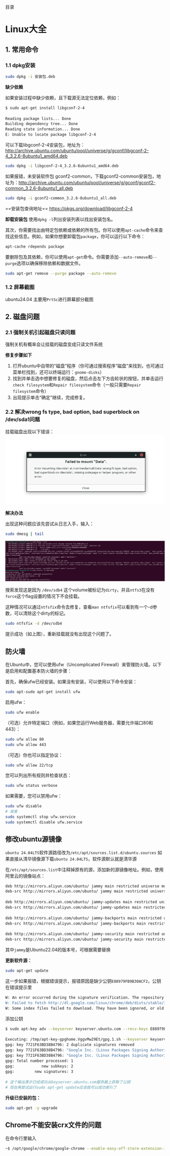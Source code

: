 
目录
# Linux大全

## 1. 常用命令
### 1.1 dpkg安装
```bash
sudo dpkg -i 安装包.deb
```
**缺少依赖**

如果安装过程中缺少依赖，且下载源无法定位依赖，例如：
```bash
$ sudo apt-get install libgconf-2-4

Reading package lists... Done
Building dependency tree... Done
Reading state information... Done
E: Unable to locate package libgconf-2-4
```

可以下载libgconf-2-4安装包，地址为：http://archive.ubuntu.com/ubuntu/pool/universe/g/gconf/libgconf-2-4_3.2.6-8ubuntu1_amd64.deb
```bash
sudo dpkg -i libgconf-2-4_3.2.6-8ubuntu1_amd64.deb
```

如果报错，未安装软件包 gconf2-common，下载gconf2-common安装包，地址为：http://archive.ubuntu.com/ubuntu/pool/universe/g/gconf/gconf2-common_3.2.6-8ubuntu1_all.deb
```bash
sudo dpkg -i gconf2-common_3.2.6-8ubuntu1_all.deb
```

==安装包查询地址==
https://pkgs.org/download/libgconf-2-4 

**卸载安装包**
使用`dpkg -l`列出安装列表以找出安装包名。

其次，你需要找出由特定包依赖或依赖的所有包。你可以使用`apt-cache`命令来查找这些信息。例如，如果你想要卸载包`package`，你可以运行以下命令：
```bash
apt-cache rdepends package
```

要删除包及其依赖，你可以使用`apt-get`命令。你需要添加`--auto-remove`和`--purge`选项以确保移除依赖和数据文件。
```bash
sudo apt-get remove --purge package --auto-remove
```

### 1.2 屏幕截图

ubuntu24.04
主要用`PrtSc`进行屏幕部分截图


## 2. 磁盘问题
### 2.1 强制关机引起磁盘只读问题
强制关机有概率会让挂载的磁盘变成只读文件系统

**修复步骤如下**
1. 打开ubuntu中自带的“磁盘”程序（你可通过搜索程序“磁盘”来找到，也可通过菜单栏找到，还可以终端运行：`gnome-disks`）
2. 找到并单击选中想要修复的磁盘，然后点击左下方齿轮状的按钮，并单击运行`check filesystem`和`Repair filesystem`命令（一般只需要`Repair filesystem`命令）
3. 出现提示单击“确定”继续，完成修复。

### 2.2 解决wrong fs type, bad option, bad superblock on /dev/sda1问题
挂载磁盘出现以下错误：
![磁盘错误](IMG/cipan.png "磁盘错误")

**解决办法**

出现这种问题应该先尝试从日志入手，输入：
```bash
sudo dmesg | tail
```
![磁盘](IMG/cipan2.png "磁盘错误")

搜索发现这是因为 `/dev/sdb4` 这个volume被标记为`dirty`，并且`ntfs3`在没有`force`这个flag设置的情况下不会挂载。

这种情况可以通过`ntfsfix`命令去修复，查看`man ntfsfix`可以看到有一个-d参数，可以清除这个dirty的标记。
```bash
sudo ntfsfix -d /dev/sdb4
```
提示成功（如上图），重新挂载就没有出现这个问题了。

## 防火墙
在Ubuntu中，您可以使用ufw（Uncomplicated Firewall）来管理防火墙。以下是启用和配置基本防火墙的步骤：

首先，确保ufw已经安装。如果没有安装，可以使用以下命令安装：
```bash
sudo apt-sudo apt-get install ufw
```
启用ufw：
```bash
sudo ufw enable
```
（可选）允许特定端口（例如，如果您运行Web服务器，需要允许端口80和443）：
```bash
sudo ufw allow 80
sudo ufw allow 443
```
（可选）你也可以指定协议：
```bash
sudo ufw allow 22/tcp
```
您可以列出所有规则并检查状态：
```bash
sudo ufw status verbose
```
如果需要，您可以禁用ufw：
```bash
sudo ufw disable
# 或者
sudo systemctl stop ufw.service
sudo systemctl disable ufw.service
```


## 修改ubuntu源镜像

`ubuntu 24.04LTS`软件源路径改为`/etc/apt/sources.list.d/ubuntu.sources`
如果直接从清华镜像源下载`ubuntu 24.04LTS`，软件源默认就是清华源


在`/etc/apt/sources.list`中注释掉原有的源，添加新的源镜像地址。例如，使用阿里云的镜像站点：
```bash
deb http://mirrors.aliyun.com/ubuntu/ jammy main restricted universe multiverse
deb-src http://mirrors.aliyun.com/ubuntu/ jammy main restricted universe multiverse
 
deb http://mirrors.aliyun.com/ubuntu/ jammy-updates main restricted universe multiverse
deb-src http://mirrors.aliyun.com/ubuntu/ jammy-updates main restricted universe multiverse
 
deb http://mirrors.aliyun.com/ubuntu/ jammy-backports main restricted universe multiverse
deb-src http://mirrors.aliyun.com/ubuntu/ jammy-backports main restricted universe multiverse
 
deb http://mirrors.aliyun.com/ubuntu/ jammy-security main restricted universe multiverse
deb-src http://mirrors.aliyun.com/ubuntu/ jammy-security main restricted universe multiverse
```
其中`jammy`是Ubuntu22.04的版本号，可根据需要替换

**更新软件源：**
```bash
sudo apt-get update
```
这一步如果报错，根据错误提示，报错原因是缺少公钥`E88979FB9B30ACF2`，公钥在错误提示里
```bash
W: An error occurred during the signature verification. The repository is not updated and the previous index files will be used. GPG error: http://dl.google.com/linux/chrome/deb stable InRelease: The following signatures couldn't be verified because the public key is not available: NO_PUBKEY E88979FB9B30ACF2
W: Failed to fetch http://dl.google.com/linux/chrome/deb/dists/stable/InRelease  The following signatures couldn't be verified because the public key is not available: NO_PUBKEY E88979FB9B30ACF2
W: Some index files failed to download. They have been ignored, or old ones used instead.
```

添加公钥
```bash
$ sudo apt-key adv --keyserver keyserver.ubuntu.com --recv-keys E88979FB9B30ACF2

Executing: /tmp/apt-key-gpghome.VggvMw29Et/gpg.1.sh --keyserver keyserver.ubuntu.com --recv-keys E88979FB9B30ACF2
gpg: key 7721F63BD38B4796: 2 duplicate signatures removed
gpg: key 7721F63BD38B4796: "Google Inc. (Linux Packages Signing Authority) <linux-packages-keymaster@google.com>" 3 new signatures
gpg: key 7721F63BD38B4796: "Google Inc. (Linux Packages Signing Authority) <linux-packages-keymaster@google.com>" 2 new subkeys
gpg: Total number processed: 1
gpg:            new subkeys: 2
gpg:         new signatures: 3

# 这个输出表示已经成功从keyserver.ubuntu.com服务器上获取了公钥
# 现在再尝试运行sudo apt-get update应该就可以成功索引了
```

**升级已安装的包：**
```bash
sudo apt-get -y upgrade
```

## Chrome不能安装crx文件的问题
在命令行里输入
```bash
~$ /opt/google/chrome/google-chrome --enable-easy-off-store-extension-install
```